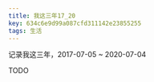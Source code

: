 ```yaml
---
title: 我这三年17_20
key: 634c6e9d99a087cfd311142e23855255
tags: 生活
---
```


记录我这三年，2017-07-05 ~ 2020-07-04

TODO

